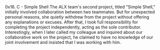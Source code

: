 0x16. C - Simple Shell
The ALX team's second project, titled "Simple Shell," initially involved collaboration between two teammates. But for unexpected personal reasons, she quietly withdrew from the project without offering any explanations or excuses. After that, I took full responsibility for completing the project independently, acting as the sole contributor. Interestingly, when I later called my colleague and inquired about our collaborative work on the project, he claimed to have no knowledge of our joint involvement and insisted that I was working with him.
